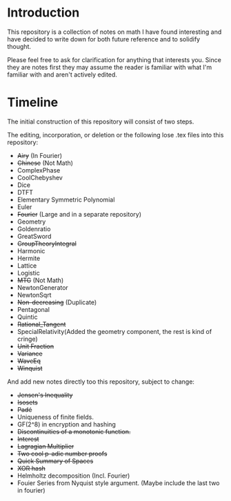 # Introduction
This repository is a collection of notes on math I have found interesting and have decided to write down for both future reference and to solidify thought.

Please feel free to ask for clarification for anything that interests you.
Since they are notes first they may assume the reader is familiar with what I'm familiar with and aren't actively edited. 

# Timeline
The initial construction of this repository will consist of two steps.

The editing, incorporation, or deletion or the following lose .tex files into this repository:
- ~~Airy~~ (In Fourier)
- ~~Chinese~~ (Not Math)
- ComplexPhase
- CoolChebyshev
- Dice
- DTFT
- Elementary Symmetric Polynomial
- Euler
- ~~Fourier~~ (Large and in a separate repository)
- Geometry
- Goldenratio
- GreatSword
- ~~GroupTheoryIntegral~~
- Harmonic
- Hermite
- Lattice
- Logistic
- ~~MTG~~ (Not Math)
- NewtonGenerator
- NewtonSqrt
- ~~Non-decreasing~~ (Duplicate)
- Pentagonal
- Quintic
- ~~Rational_Tangent~~
- SpecialRelativity(Added the geometry component, the rest is kind of cringe)
- ~~Unit Fraction~~
- ~~Variance~~
- ~~WaveEq~~
- ~~Winquist~~

And add new notes directly too this repository, subject to change:
- ~~Jensen's Inequality~~
- ~~Isosets~~
- ~~Padé~~
- Uniqueness of finite fields.
- GF(2^8) in encryption and hashing
- ~~Discontinuities of a monotonic function.~~
- ~~Interest~~
- ~~Lagragian Multiplier~~
- ~~Two cool p-adic number proofs~~
- ~~Quick Summary of Spaces~~
- ~~XOR hash~~
- Helmholtz decomposition (Incl. Fourier)
- Fouier Series from Nyquist style argument. (Maybe include the last two in fourier)
